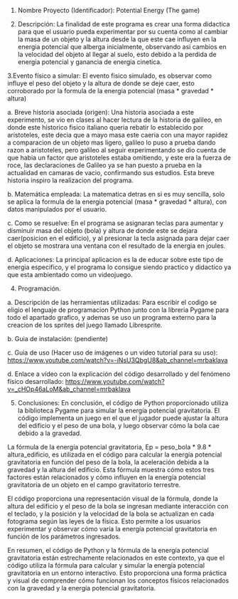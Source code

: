 
1. Nombre Proyecto (Identificador): Potential Energy (The game)

2. Descripción: La finalidad de este programa es crear una forma didactica para que el usuario pueda experimentar por su cuenta
                como al cambiar la masa de un objeto y la altura desde la que este cae influyen en la energia potencial que alberga inicialmente, observando asi cambios en la velocidad
                del objeto al llegar al suelo, esto debido a la perdida de energia potencial y ganancia de energia cinetica. 

3.Evento físico a simular: El evento fisico simulado, es observar como influye el peso del objeto y la altura de donde se deje caer, esto corroborado por la formula de la energia potencial
                          (masa * gravedad * altura)

a. Breve historia asociada (origen): Una historia asociada a este experimento, se vio en clases al hacer lectura de la historia de galileo, en donde este historico fisico italiano queria rebatir
                                    lo establecido por aristoteles, este decia que a mayo masa este caeria con una mayor rapidez a comparacion de un objeto mas ligero, galileo lo 
                                    puso a prueba dando razon a aristoteles, pero galileo al seguir experimentando se dio cuenta de que habia un factor que aristoteles estaba omitiendo, 
                                    y este era la fuerza de roce, las declaraciones de Galileo ya se han puesto a prueba en la actualidad en camaras de vacio, confirmando sus estudios. Esta breve historia inspiro la                                             realizacion del programa.

b. Matemática empleada: La matematica detras en si es muy sencilla, solo se aplica la formula de la energia potencial (masa * gravedad * altura), con datos manipulados por el usuario. 

c. Como se resuelve: En el programa se asignaran teclas para aumentar y disminuir masa del objeto (bola) y altura de donde este se dejara caer(posicion en el edificio), y al presionar la tecla asignada para dejar caer el                       objeto se mostrara una ventana con el resultado de la energia en joules.

d. Aplicaciones: La principal aplicacion es la de educar sobre este tipo de energia especifico, y el programa lo consigue siendo practico y didactico ya que esta ambientado como un videojuego.

4. Programación. 

a. Descripción de las herramientas utilizadas: Para escribir el codigo se eligio el lenguaje de programacion Python junto con la libreria Pygame para todo el apartado grafico, y ademas se uso un programa externo para la                                                  creacion de los sprites del juego llamado Libresprite.

b. Guia de instalación: (pendiente)

c. Guia de uso (Hacer uso de imágenes o un video tutorial para su uso): https://www.youtube.com/watch?v=-iNsU3QbgU8&ab_channel=mrbaklava

d. Enlace a vídeo con la explicación del código desarrollado y del fenómeno físico desarrollado: https://www.youtube.com/watch?v=_cHOp46aLoM&ab_channel=mrbaklava

5. Conclusiones: En conclusión, el código de Python proporcionado utiliza la biblioteca Pygame para simular la energía potencial gravitatoria. El código implementa un juego en el que el jugador puede ajustar la altura del                  edificio y el peso de una bola, y luego observar cómo la bola cae debido a la gravedad.

La fórmula de la energía potencial gravitatoria, Ep = peso_bola * 9.8 * altura_edificio, es utilizada en el código para calcular la energía potencial gravitatoria en función del peso de la bola, la aceleración debida a la gravedad y la altura del edificio. Esta fórmula muestra cómo estos tres factores están relacionados y cómo influyen en la energía potencial gravitatoria de un objeto en el campo gravitatorio terrestre.

El código proporciona una representación visual de la fórmula, donde la altura del edificio y el peso de la bola se ingresan mediante interacción con el teclado, y la posición y la velocidad de la bola se actualizan en cada fotograma según las leyes de la física. Esto permite a los usuarios experimentar y observar cómo varía la energía potencial gravitatoria en función de los parámetros ingresados.

En resumen, el código de Python y la fórmula de la energía potencial gravitatoria están estrechamente relacionados en este contexto, ya que el código utiliza la fórmula para calcular y simular la energía potencial gravitatoria en un entorno interactivo. Esto proporciona una forma práctica y visual de comprender cómo funcionan los conceptos físicos relacionados con la gravedad y la energía potencial gravitatoria.
